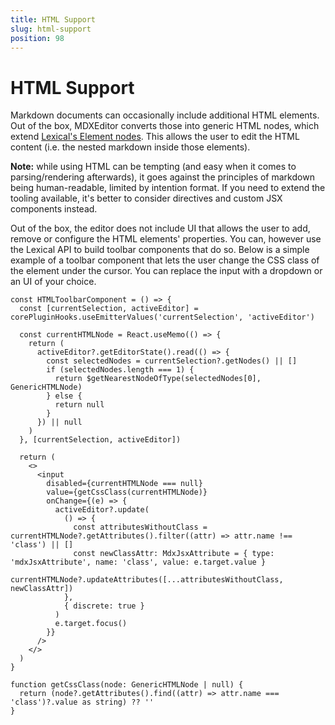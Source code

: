 ```yaml
---
title: HTML Support
slug: html-support
position: 98
---
```


# HTML Support

Markdown documents can occasionally include additional HTML elements. Out of the box, MDXEditor converts those into 
generic HTML nodes, which extend [Lexical's Element nodes](https://lexical.dev/docs/concepts/nodes#elementnode). This allows the user to edit the HTML content (i.e. the nested markdown inside those elements). 

**Note:** while using HTML can be tempting (and easy when it comes to parsing/rendering afterwards), it goes against the principles of markdown being human-readable, limited by intention format. If you need to extend the tooling available, it's better to consider directives and custom JSX components instead.

Out of the box, the editor does not include UI that allows the user to add, remove or configure the HTML elements' properties. You can, however use the Lexical API to build toolbar components that do so. Below is a simple example of a toolbar component that lets the user change the CSS class of the element under the cursor. You can replace the input with a dropdown or an UI of your choice. 


```tsx
const HTMLToolbarComponent = () => {
  const [currentSelection, activeEditor] = corePluginHooks.useEmitterValues('currentSelection', 'activeEditor')

  const currentHTMLNode = React.useMemo(() => {
    return (
      activeEditor?.getEditorState().read(() => {
        const selectedNodes = currentSelection?.getNodes() || []
        if (selectedNodes.length === 1) {
          return $getNearestNodeOfType(selectedNodes[0], GenericHTMLNode)
        } else {
          return null
        }
      }) || null
    )
  }, [currentSelection, activeEditor])

  return (
    <>
      <input
        disabled={currentHTMLNode === null}
        value={getCssClass(currentHTMLNode)}
        onChange={(e) => {
          activeEditor?.update(
            () => {
              const attributesWithoutClass = currentHTMLNode?.getAttributes().filter((attr) => attr.name !== 'class') || []
              const newClassAttr: MdxJsxAttribute = { type: 'mdxJsxAttribute', name: 'class', value: e.target.value }
              currentHTMLNode?.updateAttributes([...attributesWithoutClass, newClassAttr])
            },
            { discrete: true }
          )
          e.target.focus()
        }}
      />
    </>
  )
}

function getCssClass(node: GenericHTMLNode | null) {
  return (node?.getAttributes().find((attr) => attr.name === 'class')?.value as string) ?? ''
}
```

